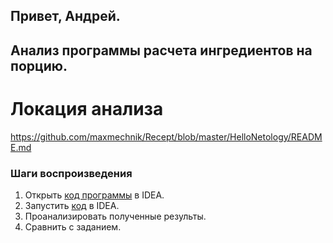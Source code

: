 ## Привет, Андрей. 

## Анализ программы расчета ингредиентов на порцию. 

# Локация анализа 
https://github.com/maxmechnik/Recept/blob/master/HelloNetology/README.md

### Шаги воспроизведения 

1. Открыть [код программы](https://github.com/maxmechnik/Recept/blob/master/HelloNetology/Main.java) в IDEA. 
2. Запустить [код](https://github.com/maxmechnik/Recept/blob/master/HelloNetology/Main.java) в IDEA. 
3. Проанализировать полученные результы. 
4. Сравнить с заданием.